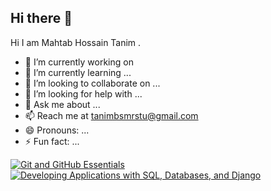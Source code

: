 ## Hi there 👋


Hi I am Mahtab Hossain Tanim .
- 🔭 I’m currently working on 
- 🌱 I’m currently learning ...
- 👯 I’m looking to collaborate on ...
- 🤔 I’m looking for help with ...
- 💬 Ask me about ...
- 📫 Reach me at tanimbsmrstu@gmail.com
- 😄 Pronouns: ...
- ⚡ Fun fact: ...
<!--START_SECTION:badges-->
[![Git and GitHub Essentials](https://images.credly.com/size/110x110/images/9a0255eb-a47d-4f3a-9611-243bfe3eb9e4/image.png)](http://www.credly.com/badges/9498fa04-db79-4646-ac18-093924596c95 "Git and GitHub Essentials")
[![Developing Applications with SQL, Databases, and Django](https://images.credly.com/size/110x110/images/99ac9d76-89ad-42d9-abad-0b3167c4c566/image.png)](http://www.credly.com/badges/2ea88ee7-b7ac-49c0-be2b-081dce34d0f6 "Developing Applications with SQL, Databases, and Django")
<!--END_SECTION:badges-->

